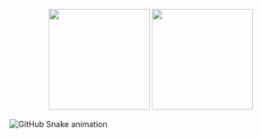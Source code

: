 
<div>
  <p align="center">
    <img height="180em" src="https://github-readme-stats.vercel.app/api?username=QueijoQualho&show_icons=true&theme=dracula&hide_border=true">
    <img height="180em" src="https://github-readme-stats.vercel.app/api/top-langs/?username=QueijoQualho&layout=compact&theme=dracula&hide_border=true">
  </p>
</div>

<picture>
  <source media="(prefers-color-scheme: dark)" srcset="https://github.com/QueijoQualho/QueijoQualho/blob/output/github-snake-dark.svg" />
  <source media="(prefers-color-scheme: light)" srcset="https://github.com/QueijoQualho/QueijoQualho/blob/output/github-snake.svg" />
  <img alt="GitHub Snake animation" src="https://github.com/QueijoQualho/QueijoQualho/blob/output/github-snake.svg" />
</picture>



